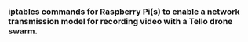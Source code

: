 ### iptables commands for Raspberry Pi(s) to enable a network transmission model for recording video with a Tello drone swarm.
